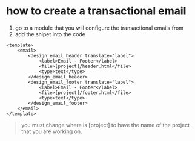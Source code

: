 # how to create a transactional email

1. go to a module that you will configure the transactional emails from
2. add the snipet into the code
```
<template>
    <email>
        <design_email_header translate="label">
            <label>Email - Footer</label>
            <file>[project]/header.html</file>
            <type>text</type>
        </design_email_header>
        <design_email_footer translate="label">
            <label>Email - Footer</label>
            <file>[project]/footer.html</file>
            <type>text</type>
        </design_email_footer>
    </email>
</template>
```
> you must change where is [project] to have the name of the project that you are working on.
